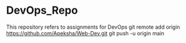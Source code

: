 # DevOps_Repo
This repository refers to assignments for DevOps
git remote add origin https://github.com/Apeksha/Web-Dev.git
git push -u origin main


